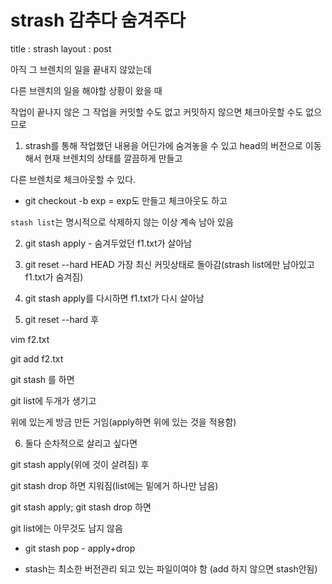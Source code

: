 # strash 감추다 숨겨주다

title : strash 
layout : post


아직 그 브렌치의 일을 끝내지 않았는데 

다른 브렌치의 일을 해야할 상황이 왔을 때 

작업이 끝나지 않은 그 작업을 커밋할 수도 없고 커밋하지 않으면 체크아웃할 수도 없으므로

1. strash를 통해 작업했던 내용을 어딘가에 숨겨놓을 수 있고 head의 버전으로 이동해서 현재 브렌치의 상태를 깔끔하게 만들고

다른 브렌치로 체크아웃할 수 있다.

* git checkout -b exp = exp도 만들고 체크아웃도 하고

`stash list`는 명시적으로 삭제하지 않는 이상 계속 남아 있음

2. git stash apply - 숨겨두었던 f1.txt가 살아남

3. git reset --hard HEAD 가장 최신 커밋상태로 돌아감(strash list에만 남아있고 f1.txt가 숨겨짐)

4. git stash apply를 다시하면 f1.txt가 다시 살아남

5. git reset --hard 후

vim f2.txt

git add f2.txt

git stash 를 하면 

git list에 두개가 생기고

위에 있는게 방금 만든 거임(apply하면 위에 있는 것을 적용함)

6. 둘다 순차적으로 살리고 싶다면

git stash apply(위에 것이 살려짐) 후

git stash drop 하면 지워짐(list에는 밑에거 하나만 남음)

git stash apply; git stash drop 하면

git list에는 아무것도 남지 않음

* git stash pop - apply+drop

* stash는 최소한 버전관리 되고 있는 파일이여야 함 (add 하지 않으면 stash안됨)

